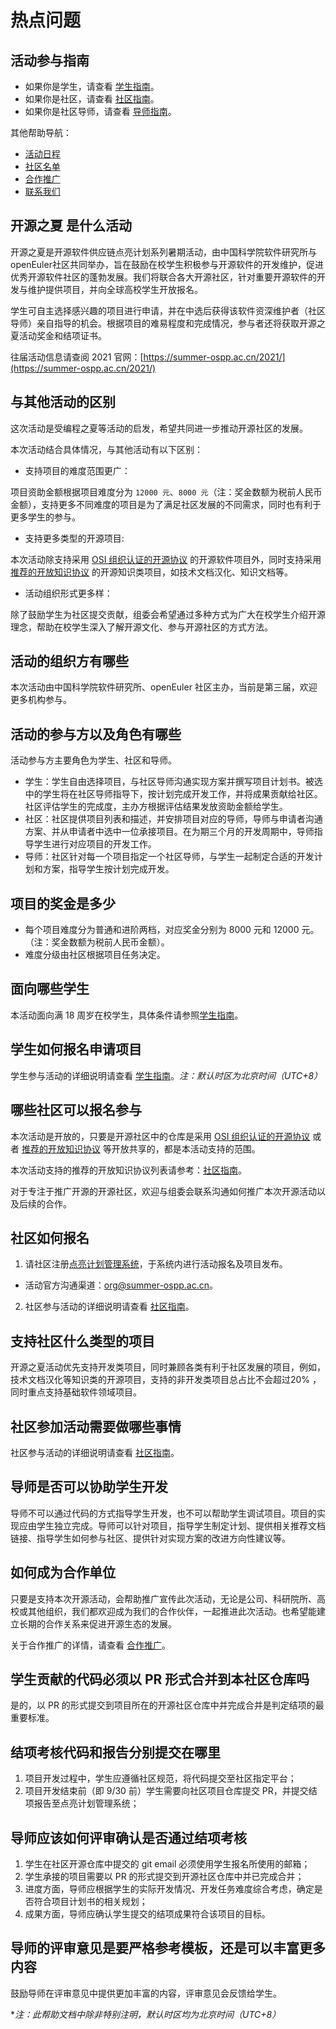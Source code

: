 # 热点问题



## 活动参与指南

- 如果你是学生，请查看 [学生指南](student.md)。
- 如果你是社区，请查看 [社区指南](community.md)。
- 如果你是社区导师，请查看 [导师指南](mentor.md)。

其他帮助导航：

- [活动日程](timeline.md)
- [社区名单](communities-list.md)
- [合作推广](cooperation.md)
- [联系我们](contactus.md)



## 开源之夏 是什么活动

开源之夏是开源软件供应链点亮计划系列暑期活动，由中国科学院软件研究所与openEuler社区共同举办，旨在鼓励在校学生积极参与开源软件的开发维护，促进优秀开源软件社区的蓬勃发展。我们将联合各大开源社区，针对重要开源软件的开发与维护提供项目，并向全球高校学生开放报名。

学生可自主选择感兴趣的项目进行申请，并在中选后获得该软件资深维护者（社区导师）亲自指导的机会。根据项目的难易程度和完成情况，参与者还将获取开源之夏活动奖金和结项证书。

往届活动信息请查阅 2021 官网：[https://summer-ospp.ac.cn/2021/](https://summer-ospp.ac.cn/2021/)



## 与其他活动的区别

这次活动是受编程之夏等活动的启发，希望共同进一步推动开源社区的发展。

本次活动结合具体情况，与其他活动有以下区别：

- 支持项目的难度范围更广：

项目资助金额根据项目难度分为 `12000 元`、`8000 元`（注：奖金数额为税前人民币金额），支持更多不同难度的项目是为了满足社区发展的不同需求，同时也有利于更多学生的参与。

- 支持更多类型的开源项目:

本次活动除支持采用  [OSI 组织认证的开源协议](https://opensource.org/licenses) 的开源软件项目外，同时支持采用 [推荐的开放知识协议](community.md#推荐的开放知识协议) 的开源知识类项目，如技术文档汉化、知识文档等。

- 活动组织形式更多样：

除了鼓励学生为社区提交贡献，组委会希望通过多种方式为广大在校学生介绍开源理念，帮助在校学生深入了解开源文化、参与开源社区的方式方法。



## 活动的组织方有哪些

本次活动由中国科学院软件研究所、openEuler 社区主办，当前是第三届，欢迎更多机构参与。



## 活动的参与方以及角色有哪些

活动参与方主要角色为学生、社区和导师。

- 学生：学生自由选择项目，与社区导师沟通实现方案并撰写项目计划书。被选中的学生将在社区导师指导下，按计划完成开发工作，并将成果贡献给社区。社区评估学生的完成度，主办方根据评估结果发放资助金额给学生。
- 社区：社区提供项目列表和描述，并安排项目对应的导师，导师与申请者沟通方案、并从申请者中选中一位承接项目。在为期三个月的开发周期中，导师指导学生进行对应项目的开发工作。
- 导师：社区针对每一个项目指定一个社区导师，与学生一起制定合适的开发计划和方案，指导学生按计划完成开发。



## 项目的奖金是多少

- 每个项目难度分为普通和进阶两档，对应奖金分别为 8000 元和 12000 元。（注：奖金数额为税前人民币金额）。
- 难度分级由社区根据项目任务决定。



## 面向哪些学生

本活动面向满 18 周岁在校学生，具体条件请参照[学生指南](student.md#面向哪些学生)。



## 学生如何报名申请项目

学生参与活动的详细说明请查看 [学生指南](student.md)。*注：默认时区为北京时间（UTC+8）*



## 哪些社区可以报名参与 

本次活动是开放的，只要是开源社区中的仓库是采用 [OSI 组织认证的开源协议](https://opensource.org/licenses) 或者 [推荐的开放知识协议](community.md#推荐的开放知识协议) 等开放共享的，都是本活动支持的范围。

本次活动支持的推荐的开放知识协议列表请参考：[社区指南](community.md#推荐的开放知识协议)。

对于专注于推广开源的开源社区，欢迎与组委会联系沟通如何推广本次开源活动以及后续的合作。



## 社区如何报名

1. 请社区注册[点亮计划管理系统](https://portal.summer-ospp.ac.cn/)，于系统内进行活动报名及项目发布。

  - 活动官方沟通渠道：org@summer-ospp.ac.cn。

2. 社区参与活动的详细说明请查看 [社区指南](community.md)。



## 支持社区什么类型的项目 

开源之夏活动优先支持开发类项目，同时兼顾各类有利于社区发展的项目，例如，技术文档汉化等知识类的开源项目，支持的非开发类项目总占比不会超过20% ，同时重点支持基础软件领域项目。



## 社区参加活动需要做哪些事情

社区参与活动的详细说明请查看 [社区指南](community.md)。



## 导师是否可以协助学生开发

导师不可以通过代码的方式指导学生开发，也不可以帮助学生调试项目。项目的实现应由学生独立完成。导师可以针对项目，指导学生制定计划、提供相关推荐文档链接、指导学生如何参与社区、提供针对实现方案的改进方向性建议等。



## 如何成为合作单位

只要是支持本次开源活动，会帮助推广宣传此次活动，无论是公司、科研院所、高校或其他组织，我们都欢迎成为我们的合作伙伴，一起推进此次活动。也希望能建立长期的合作关系来促进开源生态的发展。

关于合作推广的详情，请查看 [合作推广](cooperation.md)。



## 学生贡献的代码必须以 PR 形式合并到本社区仓库吗

是的，以 PR 的形式提交到项目所在的开源社区仓库中并完成合并是判定结项的最重要标准。



## 结项考核代码和报告分别提交在哪里 

1. 项目开发过程中，学生应遵循社区规范，将代码提交至社区指定平台；
2. 项目开发结束前（即 9/30 前）学生需要向社区项目仓库提交 PR，并提交结项报告至点亮计划管理系统；


## 导师应该如何评审确认是否通过结项考核 

1. 学生在社区开源仓库中提交的 git email 必须使用学生报名所使用的邮箱；
2. 学生承接的项目需要以 PR 的形式提交到开源社区仓库中并已完成合并；
3. 进度方面，导师应根据学生的实际开发情况、开发任务难度综合考虑，确定是否符合项目计划书的相关规划；
4. 成果方面，导师应确认学生提交的结项成果符合该项目的目标。



## 导师的评审意见是要严格参考模板，还是可以丰富更多内容

鼓励导师在评审意见中提供更加丰富的内容，评审意见会反馈给学生。

**注：此帮助文档中除非特别注明，默认时区均为北京时间（UTC+8）*


